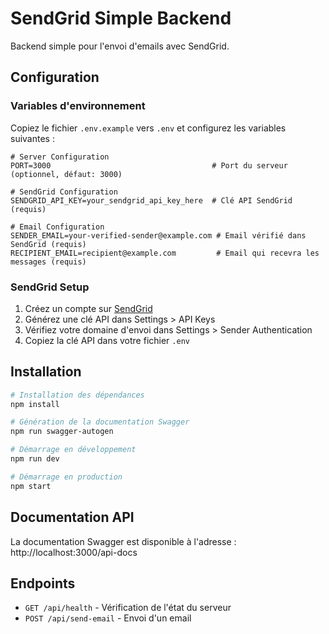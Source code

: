 # SendGrid Simple Backend

Backend simple pour l'envoi d'emails avec SendGrid.

## Configuration

### Variables d'environnement

Copiez le fichier `.env.example` vers `.env` et configurez les variables suivantes :

```env
# Server Configuration
PORT=3000                                    # Port du serveur (optionnel, défaut: 3000)

# SendGrid Configuration
SENDGRID_API_KEY=your_sendgrid_api_key_here  # Clé API SendGrid (requis)

# Email Configuration
SENDER_EMAIL=your-verified-sender@example.com # Email vérifié dans SendGrid (requis)
RECIPIENT_EMAIL=recipient@example.com         # Email qui recevra les messages (requis)
```

### SendGrid Setup

1. Créez un compte sur [SendGrid](https://sendgrid.com/)
2. Générez une clé API dans Settings > API Keys
3. Vérifiez votre domaine d'envoi dans Settings > Sender Authentication
4. Copiez la clé API dans votre fichier `.env`

## Installation

```bash
# Installation des dépendances
npm install

# Génération de la documentation Swagger
npm run swagger-autogen

# Démarrage en développement
npm run dev

# Démarrage en production
npm start
```

## Documentation API

La documentation Swagger est disponible à l'adresse :
http://localhost:3000/api-docs

## Endpoints

- `GET /api/health` - Vérification de l'état du serveur
- `POST /api/send-email` - Envoi d'un email
